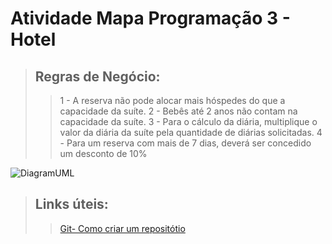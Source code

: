 # Atividade Mapa Programação 3 - Hotel

>## Regras de Negócio:
>>1 - A reserva não pode alocar mais hóspedes do que a capacidade da suíte.
>>2 - Bebês até 2 anos não contam na capacidade da suíte.
>>3 - Para o cálculo da diária, multiplique o valor da diária da suíte pela quantidade de diárias solicitadas.
>>4 - Para um reserva com mais de 7 dias, deverá ser concedido um desconto de 10%


![DiagramUML](https://user-images.githubusercontent.com/89935774/160627405-736d08f3-6d82-4e74-a9c4-020b9b69436d.png)




>## Links úteis: 
>
>>[Git- Como criar um repositótio](https://web.dio.me/lab/criando-seu-primeiro-repositorio-no-github-para-compartilhar-seu-progresso/learning/e714fb1c-4990-4c47-99a5-d97703e40b4d)
